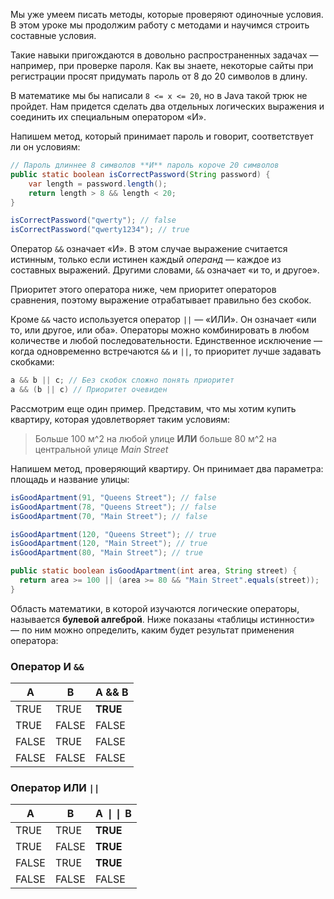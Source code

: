 
Мы уже умеем писать методы, которые проверяют одиночные условия. В этом уроке мы продолжим работу с методами и научимся строить составные условия.

Такие навыки пригождаются в довольно распространенных задачах — например, при проверке пароля. Как вы знаете, некоторые сайты при регистрации просят придумать пароль от 8 до 20 символов в длину.

В математике мы бы написали `8 <= x <= 20`, но в Java такой трюк не пройдет. Нам придется сделать два отдельных логических выражения и соединить их специальным оператором «И».

Напишем метод, который принимает пароль и говорит, соответствует ли он условиям:

```java
// Пароль длиннее 8 символов **И** пароль короче 20 символов
public static boolean isCorrectPassword(String password) {
    var length = password.length();
    return length > 8 && length < 20;
}

isCorrectPassword("qwerty"); // false
isCorrectPassword("qwerty1234"); // true
```

Оператор `&&` означает «И». В этом случае выражение считается истинным, только если истинен каждый *операнд* — каждое из составных выражений. Другими словами, `&&` означает «и то, и другое».

Приоритет этого оператора ниже, чем приоритет операторов сравнения, поэтому выражение отрабатывает правильно без скобок.

Кроме `&&` часто используется оператор `||` — «ИЛИ». Он означает «или то, или другое, или оба». Операторы можно комбинировать в любом количестве и любой последовательности. Единственное исключение — когда одновременно встречаются `&&` и `||`, то приоритет лучше задавать скобками:

```java
a && b || c; // Без скобок сложно понять приоритет
a && (b || c) // Приоритет очевиден
```

Рассмотрим еще один пример. Представим, что мы хотим купить квартиру, которая удовлетворяет таким условиям:

> Больше 100 м^2 на любой улице **ИЛИ** больше 80 м^2 на центральной улице *Main Street*

Напишем метод, проверяющий квартиру. Он принимает два параметра: площадь и название улицы:

```java
isGoodApartment(91, "Queens Street"); // false
isGoodApartment(78, "Queens Street"); // false
isGoodApartment(70, "Main Street"); // false

isGoodApartment(120, "Queens Street"); // true
isGoodApartment(120, "Main Street"); // true
isGoodApartment(80, "Main Street"); // true

public static boolean isGoodApartment(int area, String street) {
  return area >= 100 || (area >= 80 && "Main Street".equals(street));
}
```

Область математики, в которой изучаются логические операторы, называется **булевой алгеброй**. Ниже показаны «таблицы истинности» — по ним можно определить, каким будет результат применения оператора:

### Оператор И `&&`

| A     | B     | A && B   |
| ----- | ----- | -------  |
| TRUE  | TRUE  | **TRUE** |
| TRUE  | FALSE | FALSE    |
| FALSE | TRUE  | FALSE    |
| FALSE | FALSE | FALSE    |

### Оператор ИЛИ `||`

| A     | B     | A &VerticalSeparator;&VerticalSeparator; B |
| ----- | ----- | -------- |
| TRUE  | TRUE  | **TRUE** |
| TRUE  | FALSE | **TRUE** |
| FALSE | TRUE  | **TRUE** |
| FALSE | FALSE | FALSE    |
